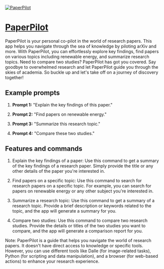 [![PaperPilot](https://files.oaiusercontent.com/file-2CgEwPVYdPtk8yRsMg4tyxDV?se=2123-10-14T04%3A03%3A25Z&sp=r&sv=2021-08-06&sr=b&rscc=max-age%3D31536000%2C%20immutable&rscd=attachment%3B%20filename%3D2dd06f94-d7c4-40a9-b1a8-8bf7fcda5ea8.png&sig=Kge1mFR6/peju23IyVh9tJqRFzq737NlT7QcMUdRYJ4%3D)](https://chat.openai.com/g/g-ynZYhDGwd-paperpilot)

# [PaperPilot](https://chat.openai.com/g/g-ynZYhDGwd-paperpilot)

PaperPilot is your personal co-pilot in the world of research papers. This app helps you navigate through the sea of knowledge by piloting arXiv and more. With PaperPilot, you can effortlessly explore key findings, find papers on various topics including renewable energy, and summarize research topics. Need to compare two studies? PaperPilot has got you covered. Say goodbye to overwhelmed research and let PaperPilot guide you through the skies of academia. So buckle up and let's take off on a journey of discovery together!

## Example prompts

1. **Prompt 1:** "Explain the key findings of this paper."

2. **Prompt 2:** "Find papers on renewable energy."

3. **Prompt 3:** "Summarize this research topic."

4. **Prompt 4:** "Compare these two studies."

## Features and commands

1. Explain the key findings of a paper: Use this command to get a summary of the key findings of a research paper. Simply provide the title or any other details of the paper you're interested in.

2. Find papers on a specific topic: Use this command to search for research papers on a specific topic. For example, you can search for papers on renewable energy or any other subject you're interested in.

3. Summarize a research topic: Use this command to get a summary of a research topic. Provide a brief description or keywords related to the topic, and the app will generate a summary for you.

4. Compare two studies: Use this command to compare two research studies. Provide the details or titles of the two studies you want to compare, and the app will generate a comparison report for you.

Note: PaperPilot is a guide that helps you navigate the world of research papers. It doesn't have direct access to knowledge or specific tools. However, you can use different tools like Dalle (for image-related tasks), Python (for scripting and data manipulation), and a browser (for web-based actions) to enhance your research experience.